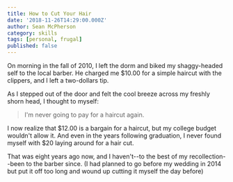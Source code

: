 ```yaml
---
title: How to Cut Your Hair
date: '2018-11-26T14:29:00.000Z'
author: Sean McPherson
category: skills
tags: [personal, frugal]
published: false
---
```


On morning in the fall of 2010, I left the dorm and biked my shaggy-headed self to the local barber. He charged me $10.00 for a simple haircut with the clippers, and I left a two-dollars tip.

As I stepped out of the door and felt the cool breeze across my freshly shorn head, I thought to myself:

> I'm never going to pay for a haircut again.

I now realize that $12.00 is a bargain for a haircut, but my college budget wouldn't allow it. And even in the years following graduation, I never found myself with $20 laying around for a hair cut.

That was eight years ago now, and I haven't--to the best of my recollection--been to the barber since. (I had planned to go before my wedding in 2014 but put it off too long and wound up cutting it myself the day before)

